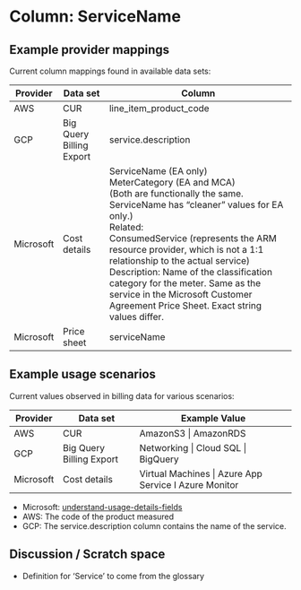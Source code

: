 # Column: ServiceName

## Example provider mappings

Current column mappings found in available data sets:

| Provider  | Data set                 | Column                                                    |
|-----------|--------------------------|-----------------------------------------------------------|
| AWS       | CUR                      | line_item_product_code                                    |
| GCP       | Big Query Billing Export | service.description                                       |
| Microsoft | Cost details             | ServiceName (EA only)<br>MeterCategory (EA and MCA)<br>(Both are functionally the same. ServiceName has “cleaner” values for EA only.)<br>Related:<br>ConsumedService (represents the ARM resource provider, which is not a 1:1 relationship to the actual service)<br>Description: Name of the classification category for the meter. Same as the service in the Microsoft Customer Agreement Price Sheet. Exact string values differ. |
| Microsoft | Price sheet              | serviceName                                               |                                                                                                                                                                 |

## Example usage scenarios

Current values observed in billing data for various scenarios:

| Provider  | Data set                 | Example Value                                         |
|-----------|--------------------------|-------------------------------------------------------|
| AWS       | CUR                      | AmazonS3 \| AmazonRDS                                 |
| GCP       | Big Query Billing Export | Networking \| Cloud SQL \| BigQuery                   |
| Microsoft | Cost details             | Virtual Machines \| Azure App Service I Azure Monitor |

- Microsoft: [understand-usage-details-fields](https://learn.microsoft.com/en-us/azure/cost-management-billing/automate/understand-usage-details-fields)
- AWS: The code of the product measured
- GCP: The service.description column contains the name of the service.

## Discussion / Scratch space

- Definition for ‘Service’ to come from the glossary

